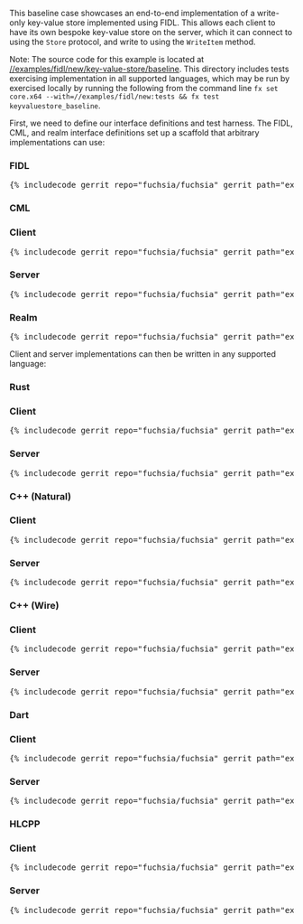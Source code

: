 This baseline case showcases an end-to-end implementation of a write-only
key-value store implemented using FIDL. This allows each client to have its own
bespoke key-value store on the server, which it can connect to using the `Store`
protocol, and write to using the `WriteItem` method.

Note: The source code for this example is located at
[//examples/fidl/new/key-value-store/baseline](/examples/fidl/new/key-value-store/baseline).
This directory includes tests exercising implementation in all supported
languages, which may be run by exercised locally by running the following from
the command line `fx set core.x64 --with=//examples/fidl/new:tests && fx test
keyvaluestore_baseline`.

First, we need to define our interface definitions and test harness. The FIDL,
CML, and realm interface definitions set up a scaffold that arbitrary
implementations can use:

<div>
  <devsite-selector>
    <!-- FIDL -->
    <section>
      <h3>FIDL</h3>
      <pre class="prettyprint">{% includecode gerrit_repo="fuchsia/fuchsia" gerrit_path="examples/fidl/new/key-value-store/baseline/fidl/key_value_store.test.fidl" %}</pre>
    </section>
    <!-- CML -->
    <section style="padding: 0px;">
      <h3>CML</h3>
      <devsite-selector style="margin: 0px; padding: 0px;">
        <section>
          <h3>Client</h3>
          <pre class="prettyprint">{% includecode gerrit_repo="fuchsia/fuchsia" gerrit_path="examples/fidl/new/key-value-store/baseline/meta/client.cml" %}</pre>
        </section>
        <section>
          <h3>Server</h3>
          <pre class="prettyprint">{% includecode gerrit_repo="fuchsia/fuchsia" gerrit_path="examples/fidl/new/key-value-store/baseline/meta/server.cml" %}</pre>
        </section>
        <section>
          <h3>Realm</h3>
          <pre class="prettyprint">{% includecode gerrit_repo="fuchsia/fuchsia" gerrit_path="examples/fidl/new/key-value-store/baseline/realm/meta/realm.cml" %}</pre>
        </section>
      </devsite-selector>
    </section>
  </devsite-selector>
</div>

Client and server implementations can then be written in any supported language:

<div>
  <devsite-selector>
    <!-- Rust -->
    <section style="padding: 0px;">
      <h3>Rust</h3>
      <devsite-selector style="margin: 0px; padding: 0px;">
        <section>
          <h3>Client</h3>
          <pre class="prettyprint lang-rust">{% includecode gerrit_repo="fuchsia/fuchsia" gerrit_path="examples/fidl/new/key-value-store/baseline/rust/client/src/main.rs" %}</pre>
        </section>
        <section>
          <h3>Server</h3>
          <pre class="prettyprint lang-rust">{% includecode gerrit_repo="fuchsia/fuchsia" gerrit_path="examples/fidl/new/key-value-store/baseline/rust/server/src/main.rs" %}</pre>
        </section>
      </devsite-selector>
    </section>
    <!-- C++ (Natural) -->
    <section style="padding: 0px;">
      <h3>C++ (Natural)</h3>
      <devsite-selector style="margin: 0px; padding: 0px;">
        <section>
          <h3>Client</h3>
          <pre class="prettyprint lang-cc">{% includecode gerrit_repo="fuchsia/fuchsia" gerrit_path="examples/fidl/new/key-value-store/baseline/cpp-natural/TODO.md" %}</pre>
        </section>
        <section>
          <h3>Server</h3>
          <pre class="prettyprint lang-cc">{% includecode gerrit_repo="fuchsia/fuchsia" gerrit_path="examples/fidl/new/key-value-store/baseline/cpp-natural/TODO.md" %}</pre>
        </section>
      </devsite-selector>
    </section>
    <!-- C++ (Wire) -->
    <section style="padding: 0px;">
      <h3>C++ (Wire)</h3>
      <devsite-selector style="margin: 0px; padding: 0px;">
        <section>
          <h3>Client</h3>
          <pre class="prettyprint lang-cc">{% includecode gerrit_repo="fuchsia/fuchsia" gerrit_path="examples/fidl/new/key-value-store/baseline/cpp-wire/TODO.md" %}</pre>
        </section>
        <section>
          <h3>Server</h3>
          <pre class="prettyprint lang-cc">{% includecode gerrit_repo="fuchsia/fuchsia" gerrit_path="examples/fidl/new/key-value-store/baseline/cpp-wire/TODO.md" %}</pre>
        </section>
      </devsite-selector>
    </section>
    <!-- Dart -->
    <section style="padding: 0px;">
      <h3>Dart</h3>
      <devsite-selector style="margin: 0px; padding: 0px;">
        <section>
          <h3>Client</h3>
          <pre class="prettyprint lang-dart">{% includecode gerrit_repo="fuchsia/fuchsia" gerrit_path="examples/fidl/new/key-value-store/baseline/dart/TODO.md" %}</pre>
        </section>
        <section>
          <h3>Server</h3>
          <pre class="prettyprint lang-dart">{% includecode gerrit_repo="fuchsia/fuchsia" gerrit_path="examples/fidl/new/key-value-store/baseline/dart/TODO.md" %}</pre>
        </section>
      </devsite-selector>
    </section>
    <!-- HLCPP -->
    <section style="padding: 0px;">
      <h3>HLCPP</h3>
      <devsite-selector style="margin: 0px; padding: 0px;">
        <section>
          <h3>Client</h3>
          <pre class="prettyprint lang-cc">{% includecode gerrit_repo="fuchsia/fuchsia" gerrit_path="examples/fidl/new/key-value-store/baseline/hlcpp/TODO.md" %}</pre>
        </section>
        <section>
          <h3>Server</h3>
          <pre class="prettyprint lang-cc">{% includecode gerrit_repo="fuchsia/fuchsia" gerrit_path="examples/fidl/new/key-value-store/baseline/hlcpp/TODO.md" %}</pre>
        </section>
      </devsite-selector>
    </section>
  </devsite-selector>
</div>
